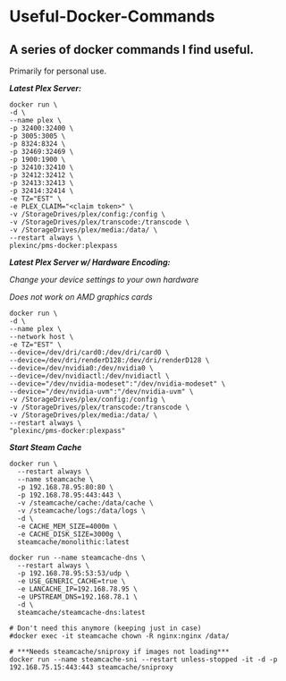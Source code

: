 # Useful-Docker-Commands
A series of docker commands I find useful. 
---
Primarily for personal use. 

***Latest Plex Server:***
```
docker run \
-d \
--name plex \
-p 32400:32400 \
-p 3005:3005 \
-p 8324:8324 \
-p 32469:32469 \
-p 1900:1900 \
-p 32410:32410 \
-p 32412:32412 \
-p 32413:32413 \
-p 32414:32414 \
-e TZ="EST" \
-e PLEX_CLAIM="<claim token>" \
-v /StorageDrives/plex/config:/config \
-v /StorageDrives/plex/transcode:/transcode \
-v /StorageDrives/plex/media:/data/ \
--restart always \
plexinc/pms-docker:plexpass
```

***Latest Plex Server w/ Hardware Encoding:***

*Change your device settings to your own hardware*

*Does not work on AMD graphics cards* 

```
docker run \
-d \
--name plex \
--network host \
-e TZ="EST" \
--device=/dev/dri/card0:/dev/dri/card0 \
--device=/dev/dri/renderD128:/dev/dri/renderD128 \
--device=/dev/nvidia0:/dev/nvidia0 \
--device=/dev/nvidiactl:/dev/nvidiactl \
--device="/dev/nvidia-modeset":"/dev/nvidia-modeset" \
--device="/dev/nvidia-uvm":"/dev/nvidia-uvm" \
-v /StorageDrives/plex/config:/config \
-v /StorageDrives/plex/transcode:/transcode \
-v /StorageDrives/plex/media:/data/ \
--restart always \
"plexinc/pms-docker:plexpass"
```


***Start Steam Cache***
```
docker run \
  --restart always \
  --name steamcache \
  -p 192.168.78.95:80:80 \
  -p 192.168.78.95:443:443 \
  -v /steamcache/cache:/data/cache \
  -v /steamcache/logs:/data/logs \
  -d \
  -e CACHE_MEM_SIZE=4000m \
  -e CACHE_DISK_SIZE=3000g \
  steamcache/monolithic:latest

docker run --name steamcache-dns \
  --restart always \
  -p 192.168.78.95:53:53/udp \
  -e USE_GENERIC_CACHE=true \
  -e LANCACHE_IP=192.168.78.95 \
  -e UPSTREAM_DNS=192.168.78.1 \
  -d \
  steamcache/steamcache-dns:latest

# Don't need this anymore (keeping just in case)
#docker exec -it steamcache chown -R nginx:nginx /data/

# ***Needs steamcache/sniproxy if images not loading***
docker run --name steamcache-sni --restart unless-stopped -it -d -p 192.168.75.15:443:443 steamcache/sniproxy
```
